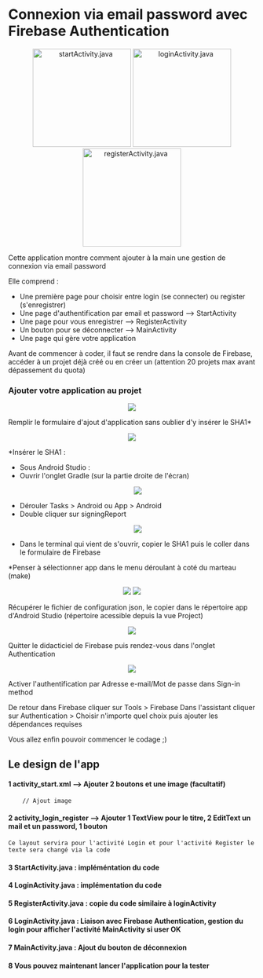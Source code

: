 # Connexion via email password avec Firebase Authentication

<p align="center">
  <img src="https://samuelvialle.com/imgGit/startActivity.png" width="200" title="startActivity.java">
  <img src="https://samuelvialle.com/imgGit/loginActivity.png" width="200" title="loginActivity.java">
  <img src="https://samuelvialle.com/imgGit/registerActivity.png" width="200" title="registerActivity.java">
</p>

Cette application montre comment ajouter à la main une gestion de connexion via email password
     
Elle comprend : 
   - Une première page pour choisir entre login (se connecter) ou register (s'enregistrer)
   - Une page d'authentification par email et password --> StartActivity
   - Une page pour vous enregistrer --> RegisterActivity
   - Un bouton pour se déconnecter --> MainActivity
   - Une page qui gère votre application

Avant de commencer à coder, il faut se rendre dans la console de Firebase, accéder à un projet déjà créé ou en créer un (attention 20 projets max avant dépassement du quota)
     
### Ajouter votre application au projet
<p align="center">
     <img src="https://samuelvialle.com/imgGit/addAppToFB.png">
</p>
Remplir le formulaire d'ajout d'application sans oublier d'y insérer le SHA1*
<p align="center">
     <img src="https://samuelvialle.com/imgGit/addAppToFirebase.png">
</p>

*Insérer le SHA1 :
- Sous Android Studio :
- Ouvrir l'onglet Gradle (sur la partie droite de l'écran)</td>
     <p align="center">
          <img src="https://samuelvialle.com/imgGit/Gradle.png">
     </p>
- Dérouler Tasks > Android ou App > Android 
- Double cliquer sur signingReport
     <p align="center">
          <img src="https://samuelvialle.com/imgGit/Gradle2.png">
     </p>
- Dans le terminal qui vient de s'ouvrir, copier le SHA1 puis le coller dans le formulaire de Firebase

*Penser à sélectionner app dans le menu déroulant à coté du marteau (make) 
 <p align="center">
          <img src="https://samuelvialle.com/imgGit/selctApp.png">
          <img src="https://samuelvialle.com/imgGit/selctApp2.png">
     </p>

Récupérer le fichier de configuration json, le copier dans le répertoire app d'Android Studio (répertoire acessible depuis la vue Project)
<p align="center">
          <img src="https://samuelvialle.com/imgGit/json.png">
     </p>
        
Quitter le didacticiel de Firebase puis rendez-vous dans l'onglet Authentication
            <p align="center">
          <img src="https://samuelvialle.com/imgGit/authentication0.png">
     </p>
Activer l'authentification par Adresse e-mail/Mot de passe dans Sign-in method
     
De retour dans Firebase cliquer sur Tools > Firebase
Dans l'assistant cliquer sur Authentication > Choisir n'importe quel choix puis ajouter les dépendances requises          

Vous allez enfin pouvoir commencer le codage ;)
                
## Le design de l'app

#### 1 activity_start.xml --> Ajouter 2 boutons et une image (facultatif)
        // Ajout image 
     
#### 2 activity_login_register --> Ajouter 1 TextView pour le titre, 2 EditText un mail et un password, 1 bouton
    Ce layout servira pour l'activité Login et pour l'activité Register le texte sera changé via la code  

#### 3 StartActivity.java : impléméntation du code

#### 4 LoginActivity.java : implémentation du code

#### 5 RegisterActivity.java : copie du code similaire à loginActivity

#### 6 LoginActivity.java : Liaison avec Firebase Authentication, gestion du login pour afficher l'activité MainActivity si user OK

#### 7 MainActivity.java : Ajout du bouton de déconnexion

#### 8 Vous pouvez maintenant lancer l'application pour la tester
        
        
